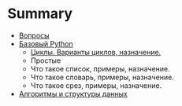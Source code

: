 # Summary

* [Вопросы](README.md)
* [Базовый Python](chapter1.md)
   * [Циклы. Варианты циклов, назначение.](tsikli_varianti_tsiklov,_naznachenie.md)
   * Простые
   * Что такое список, примеры, назначение.
   * Что такое словарь, примеры, назначение.
   * Что такое срез, примеры, назначение.
* [Алгоритмы и структуры данных](chapter2.md)

